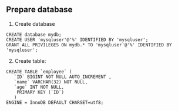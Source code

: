 Prepare database
--------------------------------------
1. Create database
```
CREATE database mydb;
CREATE USER 'mysqluser'@'%' IDENTIFIED BY 'mysqluser';
GRANT ALL PRIVILEGES ON mydb.* TO 'mysqluser'@'%' IDENTIFIED BY 'mysqluser';
```
2. Create table:
 ```
CREATE TABLE `employee` (
	`ID` BIGINT NOT NULL AUTO_INCREMENT ,
	`name` VARCHAR(32) NOT NULL,
	`age` INT NOT NULL,
	 PRIMARY KEY (`ID`)	
	)
ENGINE = InnoDB DEFAULT CHARSET=utf8;
```

